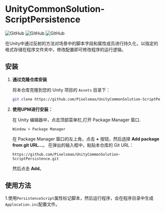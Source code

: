 # UnityCommonSolution-ScriptPersistence

![GitHub](https://img.shields.io/badge/Unity-2021.3%2B-blue)
![GitHub](https://img.shields.io/badge/license-MIT-green)
![GitHub](https://img.shields.io/badge/Platform-Windows-red)

在Unity中通过反射的方法对场景中的脚本字段和属性成员进行持久化，以指定的格式存储在程序文件夹中，修改配置即可修改程序的运行逻辑。

## 安装

1. **通过克隆仓库安装**

   将本仓库克隆到您的 Unity 项目的 `Assets` 目录下：

   ```bash
   git clone https://github.com/Pixelsmao/UnityCommonSolution-ScriptPersistence.git
   ```

2. **使用UPM进行安装：**

   在 Unity 编辑器中，点击顶部菜单栏,打开 Package Manager 窗口.

   ```
   Window > Package Manager
   ```

   在 Package Manager 窗口的左上角，点击 **+** 按钮，然后选择 **Add package from git URL...**。
   在弹出的输入框中，粘贴本仓库的 Git URL：

   ```
   https://github.com/Pixelsmao/UnityCommonSolution-ScriptPersistence.git
   ```

   然后点击 **Add**。

## 使用方法

1.使用`PersistenceScript`属性标记脚本，然后运行程序，会在程序目录中生成`Applocation.ini`配置文件。
